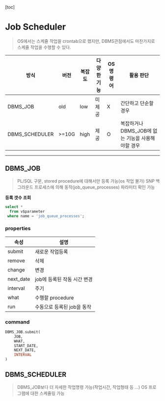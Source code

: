 [toc]

# Job Scheduler

> OS에서는 스케쥴 작업을 crontab으로 했지만,
> DBMS관점에서도 마찬가지로 스케쥴 작업을 수행할  수 있다.

| 방식           | 버전  | 복잡도 | 다양한 기능 | OS 명령어 | 활용 판단                                         |
| -------------- | ----- | ------ | ----------- | --------- | ------------------------------------------------- |
| DBMS_JOB       | old   | low    | 미제공      | X         | 간단하고 단순할 경우                              |
| DBMS_SCHEDULER | >=10G | high   | 제공        | O         | 복잡하거나 DBMS_JOB에 없는 기능을 사용해야할 경우 |

---

## DBMS_JOB

> PL/SQL 구문, stored procedure에 대해서만 등록 가능(os 작업 불가)
> SNP 백그라운드 프로세스에 의해 동작(job_queue_processes) 파라미터 확인 가능

**등록 갯수 조회**

```sql
select *
  from v$parameter
 where name = 'job_queue_processes';
```

### properties

| 속성      | 설명                        |
| --------- | --------------------------- |
| submit    | 새로운 작업등록             |
| remove    | 삭제                        |
| change    | 변경                        |
| next_date | job에 등록된 작동 시간 변경 |
| interval  | 주기                        |
| what      | 수행할 procedure            |
| run       | 수동으로 등록된 job을 동작  |

### command

```sql
DBMS_JOB.submit(
    JOB,
    WHAT,
    START_DATE,
    NEXT_DATE,
    INTERVAL
)
```

## DBMS_SCHEDULER

> DBMS_JOB보다 더 자세한 작업명령 가능(작업시간, 작업형태 등 ...)
> OS 프로그램에 대한 스케쥴링 가능